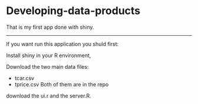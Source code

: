 Developing-data-products
========================

That is my first app done with shiny.

---
If you want run this application you shuld first:

Install shiny in your R environment,

Download the two main data files:
- tcar.csv
- tprice.csv
Both of them are in the repo

download the ui.r and the server.R.
